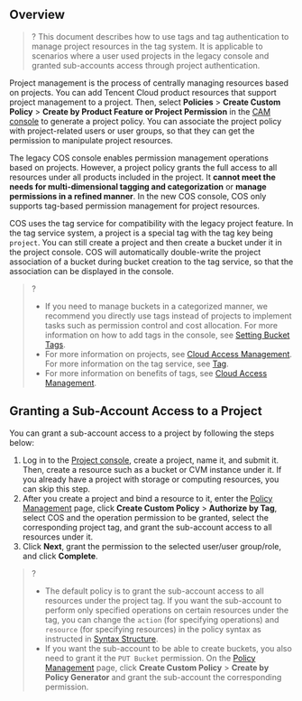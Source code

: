 ## Overview

>? This document describes how to use tags and tag authentication to manage project resources in the tag system. It is applicable to scenarios where a user used projects in the legacy console and granted sub-accounts access through project authentication.
>

Project management is the process of centrally managing resources based on projects. You can add Tencent Cloud product resources that support project management to a project. Then, select **Policies** > **Create Custom Policy** > **Create by Product Feature or Project Permission** in the [CAM console](https://console.cloud.tencent.com/cam) to generate a project policy. You can associate the project policy with project-related users or user groups, so that they can get the permission to manipulate project resources.

The legacy COS console enables permission management operations based on projects. However, a project policy grants the full access to all resources under all products included in the project. It **cannot meet the needs for multi-dimensional tagging and categorization** or **manage permissions in a refined manner**. In the new COS console, COS only supports tag-based permission management for project resources.

COS uses the tag service for compatibility with the legacy project feature. In the tag service system, a project is a special tag with the tag key being `project`. You can still create a project and then create a bucket under it in the project console. COS will automatically double-write the project association of a bucket during bucket creation to the tag service, so that the association can be displayed in the console.

> ?
> - If you need to manage buckets in a categorized manner, we recommend you directly use tags instead of projects to implement tasks such as permission control and cost allocation. For more information on how to add tags in the console, see [Setting Bucket Tags](https://intl.cloud.tencent.com/document/product/436/30928).
> - For more information on projects, see [Cloud Access Management](https://www.tencentcloud.com/document/product/598). For more information on the tag service, see [Tag](https://www.tencentcloud.com/document/product/651).
> - For more information on benefits of tags, see [Cloud Access Management](https://www.tencentcloud.com/document/product/598).
> 

## Granting a Sub-Account Access to a Project

You can grant a sub-account access to a project by following the steps below:

1. Log in to the [Project console](https://console.cloud.tencent.com/project), create a project, name it, and submit it. Then, create a resource such as a bucket or CVM instance under it.
    If you already have a project with storage or computing resources, you can skip this step.
2. After you create a project and bind a resource to it, enter the [Policy Management](https://console.cloud.tencent.com/cam/policy) page, click **Create Custom Policy** > **Authorize by Tag**, select COS and the operation permission to be granted, select the corresponding project tag, and grant the sub-account access to all resources under it.
3. Click **Next**, grant the permission to the selected user/user group/role, and click **Complete**.
>?
> - The default policy is to grant the sub-account access to all resources under the project tag. If you want the sub-account to perform only specified operations on certain resources under the tag, you can change the `action` (for specifying operations) and `resource` (for specifying resources) in the policy syntax as instructed in [Syntax Structure](https://intl.cloud.tencent.com/document/product/598/10604).
> - If you want the sub-account to be able to create buckets, you also need to grant it the `PUT Bucket` permission. On the [Policy Management](https://console.cloud.tencent.com/cam/policy) page, click **Create Custom Policy** > **Create by Policy Generator** and grant the sub-account the corresponding permission.
